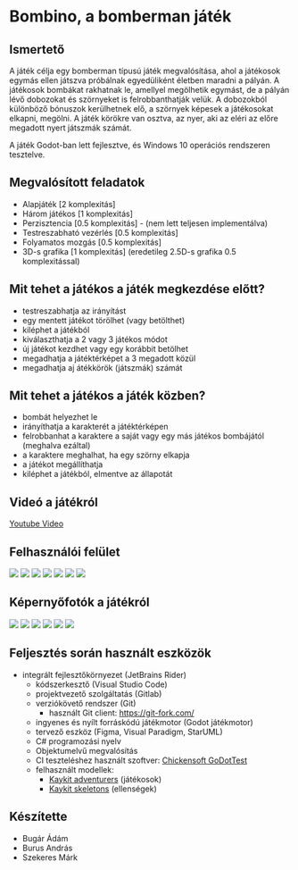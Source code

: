 # Bombino, a bomberman játék


## Ismertető
A játék célja egy bomberman típusú játék megvalósítása, ahol a játékosok egymás ellen játszva próbálnak egyedüliként életben maradni a pályán. A játékosok bombákat rakhatnak le, amellyel megölhetik egymást, de a pályán lévő dobozokat és szörnyeket is felrobbanthatják velük. A dobozokból különböző bónuszok kerülhetnek elő, a szörnyek képesek a játékosokat elkapni, megölni. A játék körökre van osztva, az nyer, aki az eléri az előre megadott nyert játszmák számát.

A játék Godot-ban lett fejlesztve, és Windows 10 operációs rendszeren tesztelve.

## Megvalósított feladatok
- Alapjáték [2 komplexitás]
- Három játékos [1 komplexitás]
- Perzisztencia [0.5 komplexitás] - (nem lett teljesen implementálva)
- Testreszabható vezérlés [0.5 komplexitás]
- Folyamatos mozgás [0.5 komplexitás]
- 3D-s grafika [1 komplexitás] (eredetileg 2.5D-s grafika 0.5 komplexitással)

## Mit tehet a játékos a játék megkezdése előtt?
- testreszabhatja az irányítást
- egy mentett játékot törölhet (vagy betölthet)
- kiléphet a játékból
- kiválaszthatja a 2 vagy 3 játékos módot
- új játékot kezdhet vagy egy korábbit betölhet
- megadhatja a játéktérképet a 3 megadott közül
- megadhatja aj átékkörök (játszmák) számát


## Mit tehet a játékos a játék közben?
- bombát helyezhet le
- irányíthatja a karakterét a játéktérképen
- felrobbanhat a karaktere a saját vagy egy más játékos bombájától (meghalva ezáltal)
- a karaktere meghalhat, ha egy szörny elkapja
- a játékot megállíthatja
- kiléphet a játékból, elmentve az állapotát

## Videó a játékról
[Youtube Video](https://youtu.be/5Lj4rnR6-MQ)

## Felhasználói felület
![](https://i.imgur.com/rCC52IX.png)
![](https://i.imgur.com/CsVtvVA.png)
![](https://i.imgur.com/Qfo01gW.png)
![](https://i.imgur.com/FVCBeSG.png)
![](https://i.imgur.com/g8JbHzX.png)
![](https://i.imgur.com/FD8smsR.png)
![](https://i.imgur.com/6XI7QAe.png)

## Képernyőfotók a játékról
![](https://i.imgur.com/oTh41sH.png)
![](https://i.imgur.com/lVyXFwQ.png)
![](https://i.imgur.com/ds9pbwT.png)
![](https://i.imgur.com/7eNay00.png)
![](https://i.imgur.com/eW8AB3f.png)
![](https://i.imgur.com/Fm5HOkC.png)

## Feljesztés során használt eszközök
* integrált fejlesztőkörnyezet (JetBrains Rider)
  * kódszerkesztő (Visual Studio Code)
  * projektvezető szolgáltatás (Gitlab)
  * verziókövető rendszer (Git)
    * használt Git client: https://git-fork.com/
  * ingyenes és nyílt forráskódú játékmotor (Godot játékmotor)
  * tervező eszköz (Figma, Visual Paradigm, StarUML)
  * C# programozási nyelv
  * Objektumelvű megvalósítás
  * CI teszteléshez használt szoftver: [Chickensoft GoDotTest](https://github.com/chickensoft-games/GoDotTest)
  * felhasznált modellek:
    * [Kaykit adventurers](https://kaylousberg.itch.io/kaykit-adventurers) (játékosok)
    * [Kaykit skeletons](https://kaylousberg.itch.io/kaykit-skeleton-pack) (ellenségek)

## Készítette
* Bugár Ádám
* Burus András
* Szekeres Márk
